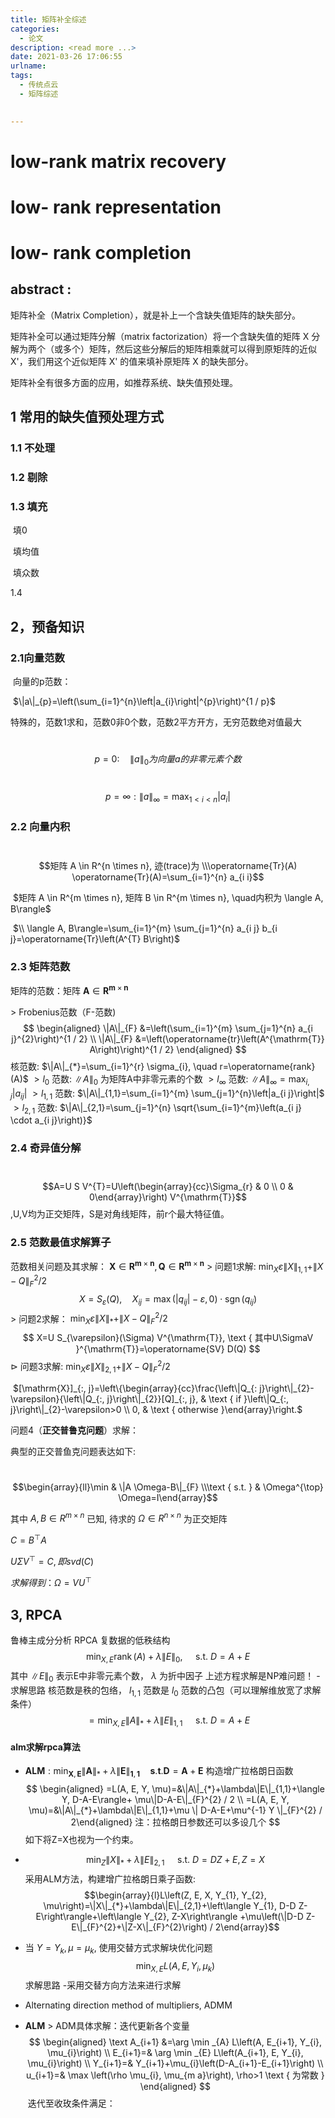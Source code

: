 ```yaml
---
title: 矩阵补全综述
categories:
  - 论文
description: <read more ...>
date: 2021-03-26 17:06:55
urlname:
tags:
  - 传统点云
  - 矩阵综述
  

---
```


# low-rank matrix recovery

# 		low- rank representation	

# low- rank completion	

## abstract :

矩阵补全（Matrix Completion），就是补上一个含缺失值矩阵的缺失部分。

矩阵补全可以通过矩阵分解（matrix factorization）将一个含缺失值的矩阵 X 分解为两个（或多个）矩阵，然后这些分解后的矩阵相乘就可以得到原矩阵的近似 X'，我们用这个近似矩阵 X' 的值来填补原矩阵 X 的缺失部分。

矩阵补全有很多方面的应用，如推荐系统、缺失值预处理。

## 1 常用的缺失值预处理方式

### 1.1 不处理

### 1.2 剔除

### 1.3 填充

​		填0

​		填均值

​		填众数

1.4 

## 			2，预备知识

### 2.1向量范数

​		向量的p范数：

​		$\|a\|_{p}=\left(\sum_{i=1}^{n}\left|a_{i}\right|^{p}\right)^{1 / p}$ 

​		特殊的，范数1求和，范数0非0个数，范数2平方开方，无穷范数绝对值最大

​		$$p=0: \quad\|a\|_{0}为向量a的非零元素个数 $$

​		$$p=\infty:\|a\|_{\infty}=\max _{1<i<n}\left|a_{i}\right|$$



### 2.2 向量内积

​		$$矩阵 A \in R^{n \times n}, 迹(trace)为 \\\operatorname{Tr}(A) \operatorname{Tr}(A)=\sum_{i=1}^{n} a_{i i}$$

​		$矩阵 A \in R^{m \times n}, 矩阵 B \in R^{m \times n}, \quad内积为 \langle A, B\rangle$

​		$\\ \langle A, B\rangle=\sum_{i=1}^{m} \sum_{j=1}^{n} a_{i j} b_{i j}=\operatorname{Tr}\left(A^{T} B\right)$



### 2.3 矩阵范数

 矩阵的范数：矩阵 $\boldsymbol{A} \in \boldsymbol{R}^{\boldsymbol{m} \times \boldsymbol{n}}$

$>$ Frobenius范数（F-范数)
$$
\begin{aligned}
\|A\|_{F} &=\left(\sum_{i=1}^{m} \sum_{j=1}^{n} a_{i j}^{2}\right)^{1 / 2} \\
\|A\|_{F} &=\left(\operatorname{tr}\left(A^{\mathrm{T}} A\right)\right)^{1 / 2}
\end{aligned}
$$
核范数: $\|A\|_{*}=\sum_{i=1}^{r} \sigma_{i}, \quad r=\operatorname{rank}(A)$
$>l_{0}$ 范数: $\|A\|_{0}$ 为矩阵A中非零元素的个数 $>l_{\infty}$ 范数: $\|A\|_{\infty}=\max _{i, j}\left|a_{i j}\right|$
$>l_{1,1}$ 范数: $\|A\|_{1,1}=\sum_{i=1}^{m} \sum_{j=1}^{n}\left|a_{i j}\right|$
$>l_{2,1}$ 范数: $\|A\|_{2,1}=\sum_{j=1}^{n} \sqrt{\sum_{i=1}^{m}\left(a_{i j} \cdot a_{i j}\right)}$

### 2.4  奇异值分解

​		$$A=U S V^{T}=U\left(\begin{array}{cc}\Sigma_{r} & 0 \\ 0 & 0\end{array}\right) V^{\mathrm{T}}$$,U,V均为正交矩阵，S是对角线矩阵，前r个最大特征值。

### 2.5  范数最值求解算子

范数相关问题及其求解： $\boldsymbol{X} \in \boldsymbol{R}^{\boldsymbol{m} \times \boldsymbol{n}}, \boldsymbol{Q} \in \boldsymbol{R}^{\boldsymbol{m} \times \boldsymbol{n}}$
$>$ 问题1求解: $\min _{X} \varepsilon\|X\|_{1,1}+\|X-Q\|_{F}^{2} / 2$
$$
X=S_{\varepsilon}(Q), \quad X_{i j}=\max \left(\left|q_{i j}\right|-\varepsilon, 0\right) \cdot \operatorname{sgn}\left(q_{i j}\right)
$$
$>$ 问题2求解： $\min _{X} \varepsilon\|X\|_{*}+\|X-Q\|_{F}^{2} / 2$
$$
X=U S_{\varepsilon}(\Sigma) V^{\mathrm{T}}, \text { 其中U\SigmaV }^{\mathrm{T}}=\operatorname{SV} D(Q)
$$
$\triangleright$ 问题3求解: $\min _{X} \varepsilon\|X\|_{2,1}+\|X-Q\|_{F}^{2} / 2$

​																		$[\mathrm{X}]_{:, j}=\left\{\begin{array}{cc}\frac{\left\|Q_{: j}\right\|_{2}-\varepsilon}{\left\|Q_{:, j}\right\|_{2}}[Q]_{:, j}, & \text { if }\left\|Q_{:, j}\right\|_{2}-\varepsilon>0 \\ 0, & \text { otherwise }\end{array}\right.$



问题4（**正交普鲁克问题**）求解：

典型的正交普鱼克问题表达如下:

​																$$\begin{array}{ll}\min & \|A \Omega-B\|_{F} \\\text { s.t. } & \Omega^{\top} \Omega=I\end{array}$$

其中 $A, B \in R^{m \times n}$ 已知, 待求的 $\Omega \in R^{n \times n}$ 为正交矩阵

$C=B^{\top} A$

$U \Sigma V^{\top}=C$$,即svd(C)$

$求解得到：\Omega=V U^{\top}$

## 3, RPCA

鲁棒主成分分析 RPCA
复数据的低秩结构
$$
\min _{X, E} \operatorname{rank}(A)+\lambda\|E\|_{0}, \quad \text { s.t. } D=A+E
$$
其中 $\|E\|_{0}$ 表示E中非零元素个数， $\lambda$ 为折中因子
上述方程求解是NP难问题！
-求解思路
核范数是秩的包络， $l_{1,1}$ 范数是 $l_{0}$ 范数的凸包（可以理解维放宽了求解条件）
$$
=\min _{X, E}\|A\|_{*}+\lambda\|E\|_{1,1} \quad \text { s.t. } D=A+E
$$

#### alm求解rpca算法

- $\mathbf{A L M}: \min _{\boldsymbol{X}, \boldsymbol{E}}\|\boldsymbol{A}\|_{*}+\lambda\|\boldsymbol{E}\|_{\mathbf{1}, \mathbf{1}} \quad \boldsymbol{s} . \boldsymbol{t} . \boldsymbol{D}=\boldsymbol{A}+\boldsymbol{E}$
构造增广拉格朗日函数
$$
\begin{aligned}
=L(A, E, Y, \mu)=&\|A\|_{*}+\lambda\|E\|_{1,1}+\langle Y, D-A-E\rangle+
 \mu\|D-A-E\|_{F}^{2} / 2 \\
=L(A, E, Y, \mu)=&\|A\|_{*}+\lambda\|E\|_{1,1}+\mu \| D-A-E+\mu^{-1} Y \|_{F}^{2} / 2​
\end{aligned}
注：拉格朗日参数还可以多设几个
$$
如下将Z=X也视为一个约束。

- $$\min _{Z}\|X\|_{*}+\lambda\|E\|_{2,1} \quad \text { s.t. } D=D Z+E, Z=X$$采用ALM方法，构建增广拉格朗日乘子函数:$$\begin{array}{l}L\left(Z, E, X, Y_{1}, Y_{2}, \mu\right)=\|X\|_{*}+\lambda\|E\|_{2,1}+\left\langle Y_{1}, D-D Z-E\right\rangle+\left\langle Y_{2}, Z-X\right\rangle +\mu\left(\|D-D Z-E\|_{F}^{2}+\|Z-X\|_{F}^{2}\right) / 2\end{array}$$
- 当 $Y=Y_{k}, \mu=\mu_{k}$, 使用交替方式求解块优化问题
$$
\min _{X, E} L\left(A, E, Y_{i}, \mu_{k}\right)
$$
求解思路
-采用交替方向方法来进行求解

- Alternating direction method of multipliers, ADMM

- $\mathbf{A} \mathbf{L M}$
$>$ ADM具体求解：迭代更新各个变量
$$
\begin{aligned}
\text  A_{i+1} &=\arg \min _{A} L\left(A, E_{i+1}, Y_{i}, \mu_{i}\right) \\
E_{i+1}=& \arg \min _{E} L\left(A_{i+1}, E, Y_{i}, \mu_{i}\right) \\
Y_{i+1}=& Y_{i+1}+\mu_{i}\left(D-A_{i+1}-E_{i+1}\right) \\
u_{i+1}=& \max \left(\rho \mu_{i}, \mu_{m a}\right), \rho>1 \text { 为常数 }
\end{aligned}
$$
​			迭代至收玫条件满足：

